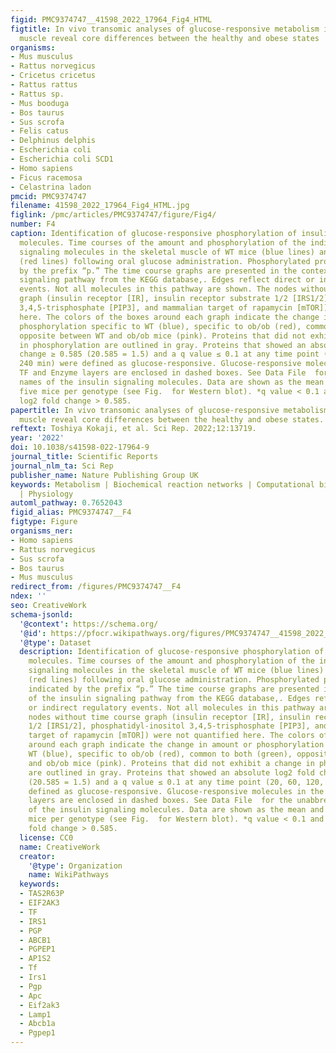 ```yaml
---
figid: PMC9374747__41598_2022_17964_Fig4_HTML
figtitle: In vivo transomic analyses of glucose-responsive metabolism in skeletal
  muscle reveal core differences between the healthy and obese states
organisms:
- Mus musculus
- Rattus norvegicus
- Cricetus cricetus
- Rattus rattus
- Rattus sp.
- Mus booduga
- Bos taurus
- Sus scrofa
- Felis catus
- Delphinus delphis
- Escherichia coli
- Escherichia coli SCD1
- Homo sapiens
- Ficus racemosa
- Celastrina ladon
pmcid: PMC9374747
filename: 41598_2022_17964_Fig4_HTML.jpg
figlink: /pmc/articles/PMC9374747/figure/Fig4/
number: F4
caption: Identification of glucose-responsive phosphorylation of insulin signaling
  molecules. Time courses of the amount and phosphorylation of the indicated insulin
  signaling molecules in the skeletal muscle of WT mice (blue lines) and ob/ob mice
  (red lines) following oral glucose administration. Phosphorylated proteins are indicated
  by the prefix “p.” The time course graphs are presented in the context of the insulin
  signaling pathway from the KEGG database,. Edges reflect direct or indirect regulatory
  events. Not all molecules in this pathway are shown. The nodes without time course
  graph (insulin receptor [IR], insulin receptor substrate 1/2 [IRS1/2], phosphatidyl-inositol
  3,4,5-trisphosphate [PIP3], and mammalian target of rapamycin [mTOR]) were not quantified
  here. The colors of the boxes around each graph indicate the change in amount or
  phosphorylation specific to WT (blue), specific to ob/ob (red), common to both (green),
  opposite between WT and ob/ob mice (pink). Proteins that did not exhibit a change
  in phosphorylation are outlined in gray. Proteins that showed an absolute log2 fold
  change ≥ 0.585 (20.585 = 1.5) and a q value ≤ 0.1 at any time point (20, 60, 120,
  240 min) were defined as glucose-responsive. Glucose-responsive molecules in the
  TF and Enzyme layers are enclosed in dashed boxes. See Data File  for the unabbreviated
  names of the insulin signaling molecules. Data are shown as the mean and SEM of
  five mice per genotype (see Fig.  for Western blot). *q value < 0.1 and absolute
  log2 fold change > 0.585.
papertitle: In vivo transomic analyses of glucose-responsive metabolism in skeletal
  muscle reveal core differences between the healthy and obese states.
reftext: Toshiya Kokaji, et al. Sci Rep. 2022;12:13719.
year: '2022'
doi: 10.1038/s41598-022-17964-9
journal_title: Scientific Reports
journal_nlm_ta: Sci Rep
publisher_name: Nature Publishing Group UK
keywords: Metabolism | Biochemical reaction networks | Computational biology and bioinformatics
  | Physiology
automl_pathway: 0.7652043
figid_alias: PMC9374747__F4
figtype: Figure
organisms_ner:
- Homo sapiens
- Rattus norvegicus
- Sus scrofa
- Bos taurus
- Mus musculus
redirect_from: /figures/PMC9374747__F4
ndex: ''
seo: CreativeWork
schema-jsonld:
  '@context': https://schema.org/
  '@id': https://pfocr.wikipathways.org/figures/PMC9374747__41598_2022_17964_Fig4_HTML.html
  '@type': Dataset
  description: Identification of glucose-responsive phosphorylation of insulin signaling
    molecules. Time courses of the amount and phosphorylation of the indicated insulin
    signaling molecules in the skeletal muscle of WT mice (blue lines) and ob/ob mice
    (red lines) following oral glucose administration. Phosphorylated proteins are
    indicated by the prefix “p.” The time course graphs are presented in the context
    of the insulin signaling pathway from the KEGG database,. Edges reflect direct
    or indirect regulatory events. Not all molecules in this pathway are shown. The
    nodes without time course graph (insulin receptor [IR], insulin receptor substrate
    1/2 [IRS1/2], phosphatidyl-inositol 3,4,5-trisphosphate [PIP3], and mammalian
    target of rapamycin [mTOR]) were not quantified here. The colors of the boxes
    around each graph indicate the change in amount or phosphorylation specific to
    WT (blue), specific to ob/ob (red), common to both (green), opposite between WT
    and ob/ob mice (pink). Proteins that did not exhibit a change in phosphorylation
    are outlined in gray. Proteins that showed an absolute log2 fold change ≥ 0.585
    (20.585 = 1.5) and a q value ≤ 0.1 at any time point (20, 60, 120, 240 min) were
    defined as glucose-responsive. Glucose-responsive molecules in the TF and Enzyme
    layers are enclosed in dashed boxes. See Data File  for the unabbreviated names
    of the insulin signaling molecules. Data are shown as the mean and SEM of five
    mice per genotype (see Fig.  for Western blot). *q value < 0.1 and absolute log2
    fold change > 0.585.
  license: CC0
  name: CreativeWork
  creator:
    '@type': Organization
    name: WikiPathways
  keywords:
  - TAS2R63P
  - EIF2AK3
  - TF
  - IRS1
  - PGP
  - ABCB1
  - PGPEP1
  - AP1S2
  - Tf
  - Irs1
  - Pgp
  - Apc
  - Eif2ak3
  - Lamp1
  - Abcb1a
  - Pgpep1
---
```

